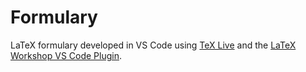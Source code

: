 # Formulary

LaTeX formulary developed in VS Code using [TeX Live](https://www.tug.org/texlive/) and the [LaTeX Workshop VS Code Plugin](https://marketplace.visualstudio.com/items?itemName=James-Yu.latex-workshop).
